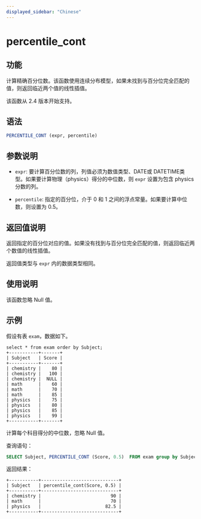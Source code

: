 ```yaml
---
displayed_sidebar: "Chinese"
---
```


# percentile_cont

## 功能

计算精确百分位数。该函数使用连续分布模型，如果未找到与百分位完全匹配的值，则返回临近两个值的线性插值。

该函数从 2.4 版本开始支持。

## 语法

```SQL
PERCENTILE_CONT (expr, percentile) 
```

## 参数说明

- `expr`: 要计算百分位数的列，列值必须为数值类型、DATE或 DATETIME类型。如果要计算物理（physics）得分的中位数，则 `expr` 设置为包含 physics 分数的列。

- `percentile`: 指定的百分位，介于 0 和 1 之间的浮点常量。如果要计算中位数，则设置为 0.5。

## 返回值说明

返回指定的百分位对应的值。如果没有找到与百分位完全匹配的值，则返回临近两个数值的线性插值。

返回值类型与 `expr` 内的数据类型相同。

## 使用说明

该函数忽略 Null 值。

## 示例

假设有表 `exam`，数据如下。

```Plain
select * from exam order by Subject;
+-----------+-------+
| Subject   | Score |
+-----------+-------+
| chemistry |    80 |
| chemistry |   100 |
| chemistry |  NULL |
| math      |    60 |
| math      |    70 |
| math      |    85 |
| physics   |    75 |
| physics   |    80 |
| physics   |    85 |
| physics   |    99 |
+-----------+-------+
```

计算每个科目得分的中位数，忽略 Null 值。

查询语句：

```SQL
SELECT Subject, PERCENTILE_CONT (Score, 0.5)  FROM exam group by Subject;
```

返回结果：

```Plain
+-----------+-----------------------------+
| Subject   | percentile_cont(Score, 0.5) |
+-----------+-----------------------------+
| chemistry |                          90 |
| math      |                          70 |
| physics   |                        82.5 |
+-----------+-----------------------------+
```
